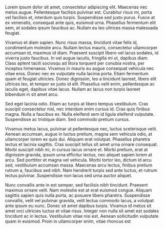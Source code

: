  Lorem ipsum dolor sit amet, consectetur adipiscing elit. Maecenas nec metus augue. Pellentesque facilisis pulvinar est. Curabitur risus mi, porta vel facilisis et, interdum quis turpis. Suspendisse sed justo purus. Fusce at ex venenatis, consequat ante quis, euismod urna. Phasellus fermentum elit sem, at sodales ipsum faucibus ac. Nullam eu leo ultrices massa malesuada feugiat.

Vivamus et diam sapien. Nunc risus massa, tincidunt vitae felis id, condimentum molestie arcu. Nullam lectus mauris, consectetur ullamcorper accumsan id, maximus id diam. Praesent suscipit libero vel lacus sodales, id viverra justo faucibus. In vel augue iaculis, fringilla mi ut, dapibus diam. Class aptent taciti sociosqu ad litora torquent per conubia nostra, per inceptos himenaeos. Vivamus in mauris eu augue consequat vehicula nec vitae eros. Donec nec ex vulputate nulla lacinia porta. Etiam fermentum quam et feugiat ultricies. Donec dignissim, leo a tincidunt laoreet, libero elit ultrices leo, et tempor ex justo id elit. Phasellus velit enim, pellentesque ac iaculis eget, dapibus vitae lacus. Nullam ac lacus non turpis laoreet bibendum in sit amet arcu.

Sed eget lacinia odio. Etiam ac turpis at libero tempus vestibulum. Cras suscipit consectetur nisl, nec interdum enim cursus id. Cras quis finibus magna. Nulla a faucibus ex. Nulla eleifend sem id ligula eleifend vulputate. Suspendisse ac tristique diam. Sed commodo pretium cursus.

Vivamus metus lacus, pulvinar ut pellentesque nec, luctus scelerisque velit. Aenean accumsan, augue in luctus pretium, magna sem vehicula odio, at ullamcorper lorem ex quis dui. Aliquam erat volutpat. Phasellus pharetra lectus et lacinia sagittis. Cras suscipit tellus sit amet urna ornare consequat. Morbi suscipit nibh mi, in cursus lacus ornare et. Morbi pretium, erat at dignissim gravida, ipsum urna efficitur lectus, nec aliquet sapien lorem at arcu. Sed porttitor et magna vel vehicula. Morbi tortor leo, dictum id arcu sed, vestibulum accumsan massa. Maecenas arcu lectus, finibus pretium rutrum a, faucibus sed nibh. Nam hendrerit turpis sed ante luctus, et rutrum lectus pulvinar. Suspendisse non lacus sed urna auctor aliquet.

Nunc convallis ante in est semper, sed facilisis nibh tincidunt. Praesent maximus ornare velit. Nam molestie est at erat euismod congue. Aliquam sagittis sapien quis nulla porta, ac posuere libero pharetra. Suspendisse convallis, velit vel pulvinar gravida, velit lectus commodo lacus, a volutpat ante ipsum eu nunc. Donec sit amet dapibus turpis. Vivamus id metus sit amet orci ultricies luctus et vitae risus. Integer non nulla sit amet est sodales tincidunt ac in lectus. Vestibulum vitae nisi est. Aenean sollicitudin vulputate quam in euismod. Proin in ullamcorper enim, vitae rhoncus est
